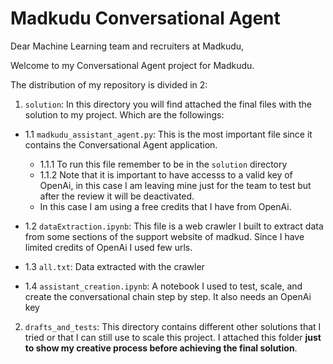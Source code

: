 # Madkudu Conversational Agent

Dear Machine Learning team and recruiters at Madkudu,

Welcome to my Conversational Agent project for Madkudu.

The distribution of my repository is divided in 2:

1. `solution`: In this directory you will find attached the final files with the solution to my project. Which are the followings:
   
  - 1.1 `madkudu_assistant_agent.py`: This is the most important file since it contains the Conversational Agent application.
    -  1.1.1 To run this file remember to be in the  `solution` directory
    -  1.1.2 Note that it is important to have accesss to a valid key of OpenAi, in this case I am leaving mine just for the team to test but after the review it will be deactivated.
      - In this case I am using a free credits that I have from OpenAi.
  
  - 1.2  `dataExtraction.ipynb`: This file is a web crawler I built to extract data from some sections of the support website of madkud. Since I have limited credits of OpenAi I used few urls.
  - 1.3 `all.txt`: Data extracted with the crawler
  - 1.4 `assistant_creation.ipynb`: A notebook I used to test, scale, and create the conversational chain step by step. It also needs an OpenAi key

2. `drafts_and_tests`: This directory contains different other solutions that I tried or that I can still use to scale this project. I attached this folder **just to show my creative process before achieving the final solution**. 
